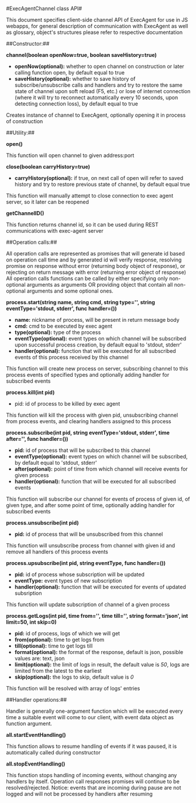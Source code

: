 #ExecAgentChannel class API#

This document specifies client-side channel API of ExecAgent for use in JS webapps, for general description of communication with ExecAgent as well as glossary, object's structures please refer to respective documentation

##Constructor:##

**channel(boolean openNow=true, boolean saveHistory=true)**

-   **openNow(optional):** whether to open channel on construction or later calling function open, by default equal to true
-   **saveHistory(optional):** whether to save history of subscribe/unsubscribe calls and handlers and try to restore the same state of channel upon soft reload (F5, etc.) or lose of internet connection (where it will try to reconnect automatically every 10 seconds, upon detecting connection loss), by default equal to true

Creates instance of channel to ExecAgent, optionally opening it in process of construction

##Utility:##

**open()**

This function will open channel to given address:port

**close(boolean carryHistory=true)**

-   **carryHistory(optional):** if true, on next call of open will refer to saved history and try to restore previous state of channel, by default equal true

This function will manually attempt to close connection to exec agent server, so it later can be reopened

**getChannelID()**

This function returns channel id, so it can be used during REST communications with exec-agent server

##Operation calls:##

All operation calls are represented as promises that will generate id based on operation call time and by generated id will verify response, resolving promise on response without error (returning body object of response), or rejecting on return message with error (returning error object of response)
All operation calls functions can be called by either specifying only non-optional arguments as arguments OR providing object that contain all non-optional arguments and some optional ones.

**process.start(string name, string cmd, string type='', string eventType='stdout, stderr', func handler=())**

-   **name:** nickname of process, will be present in return message body
-   **cmd:** cmd to be executed by exec agent
-   **type(optional):** type of the process
-   **eventType(optional):** event types on which channel will be subscribed upon successful process creation, by default equal to 'stdout, stderr'
-   **handler(optional):** function that will be executed for all subscribed events of this process received by this channel

This function will create new process on server, subscribing channel to this process events of specified types and optionally adding handler for subscribed events

**process.kill(int pid)**

-   pid: id of process to be killed by exec agent

This function will kill the process with given pid, unsubscribing channel from process events, and clearing handlers assigned to this process

**process.subscribe(int pid, string eventType='stdout, stderr', time after='', func handler=())**

-   **pid:** id of process that will be subscribed to this channel
-   **eventType(optional):** event types on which channel will be subscribed, by default equal to 'stdout, stderr'
-   **after(optional):** point of time from which channel will receive events for given process
-   **handler(optional):** function that will be executed for all subscribed events

This function will subscribe our channel for events of process of given id, of given type, and after some point of time, optionally adding handler for subscribed events

**process.unsubscribe(int pid)**

-   **pid:** id of process that will be unsubscribed from this channel

This function will unsubscribe process from channel with given id and remove all handlers of this process events

**process.upsubscribe(int pid, string eventType, func handler=())**

-   **pid:** id of process whose subscription will be updated
-   **eventType:** event types of new subscription
-   **handler(optional):** function that will be executed for events of updated subsription

This function will update subscription of channel of a given process

**process.getLogs(int pid, time from='', time till='', string format='json', int limit=50, int skip=0)**

-   **pid:** id of process, logs of which we will get
-   **from(optional):** time to get logs from
-   **till(optional):** time to get logs till
-   **format(optional):** the format of the response, default is json, possible values are: text, json
-   **limit(optional):** the limit of logs in result, the default value is *50*, logs are limited from the latest to the earliest
-   **skip(optional):** the logs to skip, default value is *0*

This function will be resolved with array of logs' entries

##Handler operations:##

Handler is generally one-argument function which will be executed every time a suitable event will come to our client, with event data object as function argument.

**all.startEventHandling()**

This function allows to resume handling of events if it was paused, it is automatically called during constructor

**all.stopEventHandling()**

This function stops handling of incoming events, without changing any handlers by itself. Operation call responses promises will continue to be resolved/rejected. Notice: events that are incoming during pause are not logged and will not be processed by handlers after resuming

